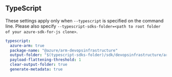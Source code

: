 ## TypeScript

These settings apply only when `--typescript` is specified on the command line.
Please also specify `--typescript-sdks-folder=<path to root folder of your azure-sdk-for-js clone>`.

``` yaml $(typescript)
typescript:
  azure-arm: true
  package-name: "@azure/arm-devopsinfrastructure"
  output-folder: "$(typescript-sdks-folder)/sdk/devopsinfrastructure/arm-devopsinfrastructure"
  payload-flattening-threshold: 1
  clear-output-folder: true
  generate-metadata: true
```